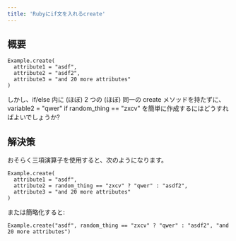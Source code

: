 ```yaml
---
title: 'Rubyにif文を入れるcreate'
---
```


## 概要
```
Example.create(
  attribute1 = "asdf",
  attribute2 = "asdf2",
  attribute3 = "and 20 more attributes"
)

```
しかし、if/else 内に (ほぼ) 2 つの (ほぼ) 同一の create メソッドを持たずに、variable2 = "qwer" if random_thing == "zxcv" を簡単に作成するにはどうすればよいでしょうか?

## 解決策
おそらく三項演算子を使用すると、次のようになります。

```
Example.create(
  attribute1 = "asdf",
  attribute2 = random_thing == "zxcv" ? "qwer" : "asdf2",
  attribute3 = "and 20 more attributes"
)

```
または簡略化すると:

```
Example.create("asdf", random_thing == "zxcv" ? "qwer" : "asdf2", "and 20 more attributes")

```
